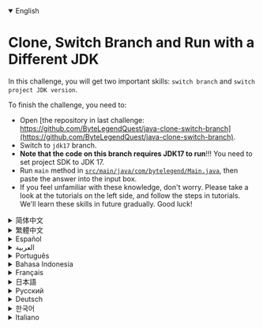 <details open='true'>
<summary>English</summary>

# Clone, Switch Branch and Run with a Different JDK

In this challenge, you will get two important skills: `switch branch` and `switch project JDK version`.

To finish the challenge, you need to:

- Open [the repository in last challenge: https://github.com/ByteLegendQuest/java-clone-switch-branch](https://github.com/ByteLegendQuest/java-clone-switch-branch).
- Switch to `jdk17` branch.
- **Note that the code on this branch requires JDK17 to run**!!! You need to set project SDK to JDK 17.
- Run `main` method in [`src/main/java/com/bytelegend/Main.java`](https://github.com/ByteLegendQuest/java-clone-switch-branch/blob/jdk17/src/main/java/com/bytelegend/Main.java),
  then paste the answer into the input box.
- If you feel unfamiliar with these knowledge, don't worry. Please take a look at the tutorials on the left side, and follow the steps in tutorials.
  We'll learn these skills in future gradually. Good luck!

</details>

<details>
<summary>简体中文</summary>

# Clone、切换分支并使用不同的JDK版本运行Java程序

在这个挑战中，你会学习到两个至关重要的技能：`切换git分支`和`切换项目JDK版本`。

要完成挑战，你需要：
- 打开上一个[挑战的仓库：https://git.bytelegend.com/ByteLegendQuest/java-clone-switch-branch](https://git.bytelegend.com/ByteLegendQuest/java-clone-switch-branch)。
- 切换到`jdk17`分支。你可以把分支暂时理解成同时存在于同一个仓库的代码的多个不同副本，你需要切换到名为`jdk17`的代码副本上。
- **注意！！这个分支上的代码需要JDK17才能编译运行**！！因此，你需要设置项目的JDK为JDK 17。
- 运行[`src/main/java/com/bytelegend/Main.java`](https://github.com/ByteLegendQuest/java-clone-switch-branch/blob/jdk17/src/main/java/com/bytelegend/Main.java)
  中的`main`方法，并将答案贴到输入框里。
- 如果这些知识让你感到陌生和恐惧，没关系，请查看左边的教程，按照教程的详细一步步完成，我们会在学习中逐步掌握这些知识，加油！

</details>

<details>
<summary>繁體中文</summary>

克隆、切換分支並使用不同的 JDK 運行
====================

在本次挑戰中，您將獲得兩個重要技能： `switch branch`和`switch project JDK version` 。

要完成挑戰，您需要：

-   [在最後一個挑戰中打開存儲庫：https://github.com/ByteLegendQuest/java-clone-switch-branch](https://github.com/ByteLegendQuest/java-clone-switch-branch) 。
-   切換到`jdk17`分支。
-   **注意這個分支上的代碼需要JDK17才能運行**！！！您需要將項目 SDK 設置為 JDK 17。
-   運行[`src/main/java/com/bytelegend/Main.java`](https://github.com/ByteLegendQuest/java-clone-switch-branch/blob/jdk17/src/main/java/com/bytelegend/Main.java)中的`main`方法，然後將答案粘貼到輸入框中。
-   如果您對這些知識感到不熟悉，請不要擔心。請查看左側的教程，並按照教程中的步驟進行操作。以後我們會逐步學習這些技能。祝你好運！
</details>

<details>
<summary>Español</summary>

Clonar, cambiar de sucursal y ejecutar con un JDK diferente
===========================================================

En este desafío, obtendrá dos habilidades importantes: `switch branch` y `switch project JDK version` .

Para terminar el desafío, necesitas:

-   Abra [el repositorio en el último desafío: https://github.com/ByteLegendQuest/java-clone-switch-branch](https://github.com/ByteLegendQuest/java-clone-switch-branch) .
-   Cambie a la rama `jdk17` .
-   ¡ **Tenga en cuenta que el código en esta rama requiere JDK17 para ejecutarse** ! Debe configurar el SDK del proyecto en JDK 17.
-   Ejecute el método `main` en [`src/main/java/com/bytelegend/Main.java`](https://github.com/ByteLegendQuest/java-clone-switch-branch/blob/jdk17/src/main/java/com/bytelegend/Main.java) , luego pegue la respuesta en el cuadro de entrada.
-   Si no se siente familiarizado con estos conocimientos, no se preocupe. Eche un vistazo a los tutoriales en el lado izquierdo y siga los pasos en los tutoriales. Aprenderemos estas habilidades en el futuro gradualmente. ¡Buena suerte!
</details>

<details>
<summary>العربية</summary>

استنساخ وتبديل الفرع وتشغيل JDK مختلف
=====================================

في هذا التحدي ، ستحصل على مهارتين مهمتين: `switch branch` `switch project JDK version` .

لإنهاء التحدي ، أنت بحاجة إلى:

-   افتح [المستودع في التحدي الأخير: https://github.com/ByteLegendQuest/java-clone-switch-branch](https://github.com/ByteLegendQuest/java-clone-switch-branch) .
-   قم بالتبديل إلى فرع `jdk17` .
-   **لاحظ أن الكود الموجود في هذا الفرع يتطلب JDK17 للتشغيل** !!! تحتاج إلى ضبط مشروع SDK على JDK 17.
-   قم بتشغيل الطريقة `main` في [`src/main/java/com/bytelegend/Main.java`](https://github.com/ByteLegendQuest/java-clone-switch-branch/blob/jdk17/src/main/java/com/bytelegend/Main.java) ، ثم الصق الإجابة في مربع الإدخال.
-   إذا كنت تشعر بعدم الإلمام بهذه المعرفة ، فلا داعي للقلق. يرجى إلقاء نظرة على البرامج التعليمية الموجودة على الجانب الأيسر ، واتباع الخطوات الموجودة في البرامج التعليمية. سوف نتعلم هذه المهارات في المستقبل تدريجيًا. حظ سعيد!
</details>

<details>
<summary>Português</summary>

Clone, alterne branch e execute com um JDK diferente
====================================================

Neste desafio, você obterá duas habilidades importantes: `switch branch` e `switch project JDK version` .

Para terminar o desafio, você precisa:

-   Abra [o repositório no último desafio: https://github.com/ByteLegendQuest/java-clone-switch-branch](https://github.com/ByteLegendQuest/java-clone-switch-branch) .
-   Mude para a ramificação `jdk17` .
-   **Observe que o código neste branch requer que o JDK17 seja executado** !!! Você precisa definir o SDK do projeto para JDK 17.
-   Execute o método `main` em [`src/main/java/com/bytelegend/Main.java`](https://github.com/ByteLegendQuest/java-clone-switch-branch/blob/jdk17/src/main/java/com/bytelegend/Main.java) e cole a resposta na caixa de entrada.
-   Se você não se sente familiarizado com esses conhecimentos, não se preocupe. Por favor, dê uma olhada nos tutoriais no lado esquerdo e siga as etapas nos tutoriais. Vamos aprender essas habilidades no futuro gradualmente. Boa sorte!
</details>

<details>
<summary>Bahasa Indonesia</summary>

Klon, Ganti Cabang, dan Jalankan dengan JDK yang Berbeda
========================================================

Dalam tantangan ini, Anda akan mendapatkan dua keterampilan penting: `switch branch` dan `switch project JDK version` .

Untuk menyelesaikan tantangan, Anda perlu:

-   Buka [repositori di tantangan terakhir: https://github.com/ByteLegendQuest/Java-clone-switch-branch](https://github.com/ByteLegendQuest/java-clone-switch-branch) .
-   Beralih ke cabang `jdk17` .
-   **Perhatikan bahwa kode pada cabang ini membutuhkan JDK17 untuk dijalankan** !!! Anda perlu mengatur SDK proyek ke JDK 17.
-   Jalankan `main` method di [`src/main/java/com/bytelegend/Main.java`](https://github.com/ByteLegendQuest/java-clone-switch-branch/blob/jdk17/src/main/java/com/bytelegend/Main.java) , lalu paste jawabannya ke kotak input.
-   Jika Anda merasa asing dengan pengetahuan ini, jangan khawatir. Silakan lihat tutorial di sisi kiri, dan ikuti langkah-langkah dalam tutorial. Kami akan mempelajari keterampilan ini di masa depan secara bertahap. Semoga beruntung!
</details>

<details>
<summary>Français</summary>

Cloner, changer de branche et exécuter avec un JDK différent
============================================================

Dans ce défi, vous acquerrez deux compétences importantes : `switch branch` et `switch project JDK version` .

Pour terminer le défi, vous devez :

-   Ouvrez [le référentiel dans le dernier défi : https://github.com/ByteLegendQuest/java-clone-switch-branch](https://github.com/ByteLegendQuest/java-clone-switch-branch) .
-   Passez à la branche `jdk17` .
-   **Notez que le code sur cette branche nécessite JDK17 pour s'exécuter** !!! Vous devez définir le projet SDK sur JDK 17.
-   Exécutez la méthode `main` dans [`src/main/java/com/bytelegend/Main.java`](https://github.com/ByteLegendQuest/java-clone-switch-branch/blob/jdk17/src/main/java/com/bytelegend/Main.java) , puis collez la réponse dans la zone de saisie.
-   Si vous ne vous sentez pas familier avec ces connaissances, ne vous inquiétez pas. Veuillez consulter les didacticiels sur le côté gauche et suivez les étapes des didacticiels. Nous allons apprendre ces compétences à l'avenir progressivement. Bonne chance!
</details>

<details>
<summary>日本語</summary>

クローンを作成し、ブランチを切り替えて、別のJDKで実行する
==============================

このチャレンジでは、 `switch branch`の`switch project JDK version`の切り替えという2つの重要なスキルを習得します。

チャレンジを完了するには、次のことを行う必要があります。

-   [最後のチャレンジでリポジトリを開きます：https：//github.com/ByteLegendQuest/java-clone-switch-branch](https://github.com/ByteLegendQuest/java-clone-switch-branch) 。
-   `jdk17`ブランチに切り替えます。
-   **このブランチのコードを実行するには、JDK17が必要であることに注意してください。**プロジェクトSDKをJDK17に設定する必要があります。
-   [`src/main/java/com/bytelegend/Main.java`](https://github.com/ByteLegendQuest/java-clone-switch-branch/blob/jdk17/src/main/java/com/bytelegend/Main.java)で`main`メソッドを実行し、回答を入力ボックスに貼り付けます。
-   これらの知識に慣れていなくても心配しないでください。左側のチュートリアルをご覧になり、チュートリアルの手順に従ってください。今後、これらのスキルを徐々に習得していきます。幸運を！
</details>

<details>
<summary>Русский</summary>

Клонировать, переключать ветки и запускать с другим JDK
=======================================================

В этом задании вы получите два важных навыка: `switch branch` и `switch project JDK version` .

Чтобы завершить испытание, вам нужно:

-   Откройте [репозиторий в последнем задании: https://github.com/ByteLegendQuest/java-clone-switch-branch](https://github.com/ByteLegendQuest/java-clone-switch-branch) .
-   Переключитесь на ветку `jdk17` .
-   **Обратите внимание, что код в этой ветке требует запуска JDK17** !!! Вам необходимо установить проект SDK на JDK 17.
-   Запустите `main` метод в [`src/main/java/com/bytelegend/Main.java`](https://github.com/ByteLegendQuest/java-clone-switch-branch/blob/jdk17/src/main/java/com/bytelegend/Main.java) , затем вставьте ответ в поле ввода.
-   Если вы чувствуете себя незнакомым с этими знаниями, не волнуйтесь. Пожалуйста, ознакомьтесь с руководствами слева и следуйте инструкциям в руководствах. Мы будем изучать эти навыки в будущем постепенно. Удачи!
</details>

<details>
<summary>Deutsch</summary>

Klonen, Branch wechseln und mit einem anderen JDK ausführen
===========================================================

In dieser Herausforderung erwerben Sie zwei wichtige Fähigkeiten: `switch branch` `switch project JDK version` .

Um die Herausforderung abzuschließen, müssen Sie:

-   Öffnen [Sie das Repository in der letzten Herausforderung: https://github.com/ByteLegendQuest/java-clone-switch-branch](https://github.com/ByteLegendQuest/java-clone-switch-branch) .
-   Wechseln Sie zum `jdk17` Zweig.
-   **Beachten Sie, dass für den Code in diesem Zweig JDK17 ausgeführt werden muss** !!! Sie müssen das Projekt-SDK auf JDK 17 festlegen.
-   Führen Sie `main` Methode in [`src/main/java/com/bytelegend/Main.java`](https://github.com/ByteLegendQuest/java-clone-switch-branch/blob/jdk17/src/main/java/com/bytelegend/Main.java) aus und fügen Sie dann die Antwort in das Eingabefeld ein.
-   Wenn Sie sich mit diesem Wissen nicht vertraut fühlen, machen Sie sich keine Sorgen. Bitte werfen Sie einen Blick auf die Tutorials auf der linken Seite und befolgen Sie die Schritte in den Tutorials. Diese Fähigkeiten werden wir uns in Zukunft schrittweise aneignen. Viel Glück!
</details>

<details>
<summary>한국어</summary>

다른 JDK로 복제, 분기 전환 및 실행
======================

이 챌린지에서는 `switch branch` `switch project JDK version` 전환이라는 두 가지 중요한 기술을 습득하게 됩니다.

챌린지를 완료하려면 다음을 수행해야 합니다.

-   [마지막 챌린지에서 저장소를 엽니다: https://github.com/ByteLegendQuest/java-clone-switch-branch](https://github.com/ByteLegendQuest/java-clone-switch-branch) .
-   `jdk17` 분기로 전환하십시오.
-   **이 분기의 코드를 실행하려면 JDK17이 필요합니다** !!! 프로젝트 SDK를 JDK 17로 설정해야 합니다.
-   [`src/main/java/com/bytelegend/Main.java`](https://github.com/ByteLegendQuest/java-clone-switch-branch/blob/jdk17/src/main/java/com/bytelegend/Main.java) 에서 `main` 메소드를 실행한 다음 입력 상자에 답을 붙여넣습니다.
-   이러한 지식이 낯설게 느껴지더라도 걱정하지 마십시오. 왼쪽에 있는 자습서를 살펴보고 자습서의 단계를 따르십시오. 앞으로 이러한 기술을 점차적으로 배울 것입니다. 행운을 빕니다!
</details>

<details>
<summary>Italiano</summary>

Clona, cambia ramo ed esegui con un JDK diverso
===============================================

In questa sfida otterrai due abilità importanti: `switch branch` e `switch project JDK version` .

Per completare la sfida, devi:

-   Apri [il repository nell'ultima sfida: https://github.com/ByteLegendQuest/java-clone-switch-branch](https://github.com/ByteLegendQuest/java-clone-switch-branch) .
-   Passa al ramo `jdk17` .
-   **Nota che il codice su questo ramo richiede JDK17 per essere eseguito** !!! Devi impostare l'SDK del progetto su JDK 17.
-   Esegui il metodo `main` in [`src/main/java/com/bytelegend/Main.java`](https://github.com/ByteLegendQuest/java-clone-switch-branch/blob/jdk17/src/main/java/com/bytelegend/Main.java) , quindi incolla la risposta nella casella di input.
-   Se non hai familiarità con queste conoscenze, non preoccuparti. Dai un'occhiata ai tutorial sul lato sinistro e segui i passaggi nei tutorial. Impareremo queste abilità in futuro gradualmente. Buona fortuna!
</details>
